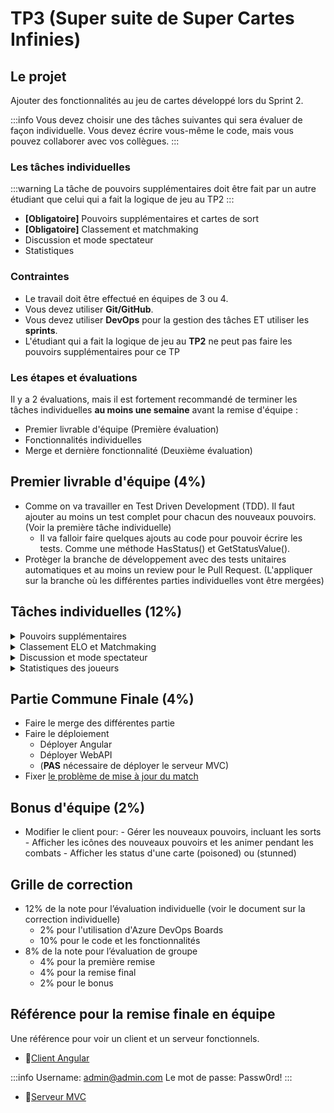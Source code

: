 # TP3 (Super suite de Super Cartes Infinies)

## Le projet
Ajouter des fonctionnalités au jeu de cartes développé lors du Sprint 2.

:::info
Vous devez choisir une des tâches suivantes qui sera évaluer de façon individuelle. Vous devez écrire vous-même le code, mais vous pouvez collaborer avec vos collègues.
:::

### Les tâches individuelles
:::warning
La tâche de pouvoirs supplémentaires doit être fait par un autre étudiant que celui qui a fait la logique de jeu au TP2
:::
- **\[Obligatoire\]** Pouvoirs supplémentaires et cartes de sort
- **\[Obligatoire\]** Classement et matchmaking
- Discussion et mode spectateur
- Statistiques

### Contraintes
- Le travail doit être effectué en équipes de 3 ou 4.
- Vous devez utiliser **Git/GitHub**.
- Vous devez utiliser **DevOps** pour la gestion des tâches ET utiliser les **sprints**.
- L'étudiant qui a fait la logique de jeu au **TP2** ne peut pas faire les pouvoirs supplémentaires pour ce TP

### Les étapes et évaluations
Il y a 2 évaluations, mais il est fortement recommandé de terminer les tâches individuelles **au moins une semaine** avant la remise d'équipe :
- Premier livrable d'équipe (Première évaluation)
- Fonctionnalités individuelles
- Merge et dernière fonctionnalité (Deuxième évaluation)

## Premier livrable d'équipe (4%)
- Comme on va travailler en Test Driven Development (TDD). Il faut ajouter au moins un test complet pour chacun des nouveaux pouvoirs. (Voir la première tâche individuelle)
    - Il va falloir faire quelques ajouts au code pour pouvoir écrire les tests. Comme une méthode HasStatus() et GetStatusValue().
- Protèger la branche de développement avec des tests unitaires automatiques et au moins un review pour le Pull Request. (L'appliquer sur la branche où les différentes parties individuelles vont être mergées)

## Tâches individuelles (12%)

<details>
<summary>Pouvoirs supplémentaires</summary>

    Un premier pouvoir "normal":    
    - **Chaos**, inverse l'attaque et la défense de toutes les cartes en jeu. Il se produit avant que la carte attaque. Attention, les cartes avec 0 d'attaques doivent mourrir tout de suite.
    
    Des pouvoirs qui vont **modifier un état**:
    - **Poison X**, qui ajoute une valeur de poison à la carte attaquée. Le poison diminue ensuite la vie d’une carte de la valeur du poison à la fin de son activation. Si une carte a déjà une valeur de poison et qu’elle est à nouveau attaquée, la valeur de poison est augmentée.
    - **Stunned X**, qui empêche une carte d’agir pendant son activation durant X tours. (Mais elle reçoit quand même les dégâts de poison!)
        - Tester que le status "stunned" est présent avec la valeur X ET que la carte avec le status "stunned" n'est pas activée à son tour et que le status "stunned" a diminué de 1.
    
    - Il faut ajouter un système générique de gestion d'état. Un PlayableCard a donc une liste de PlayableCardStatus. Un PlayableCardStatus a une valeur et un Status. Et la classe Status a un Id, un nom, une descrption et un icone. (Bref, c'est similaire à un pouvoir (Power), mais pour les états.). Il faut ajouter un Status Poisoned et Stunned. Il faut également ajouter des méthodes HasStatus, AddStatusValue et GetStatusValue (Encore une fois, similaire à la gestion de pouvoirs).
    - Ajouter des tests unitaires pour les nouvelles méthodes de gestion de status pour vous assurer qu'elles fonctionnent bien avant de commencer a travailler sur les pouvoirs.

    Il y aura également l’ajout de cartes de sorts (Spells) qui auront un effet immédiat et qui se déplaceront directement dans le « graveyard » après avoir été joué (Il faut animer les pouvoirs avant de déplacer la carte vers le Graveyard):
    - **Earthquake X**, fait X dégâts à TOUTES les cartes en jeu (même les nôtres!).
    - **Random Pain**, fait 1 à 6 de dégâts à une carte adverse (au hazard).

    Ajouter également **un pouvoir à votre choix** (Valider avec le Prof!) (vous pouvez ajouter un sort)

    Il faut avoir un seed avec **chacun des nouveaux pouvoirs** sur **au moins une des cartes de départ** (Vous pouvez ajouter de nouvelles cartes de départs)
</details>

<details>
<summary>Classement ELO et Matchmaking</summary>

Pour faire jouer des joueurs avec des forces comparables et avoir un classement des joueurs, on utilisera le système ELO.
C'est un système très connu qui permet entre autres de faire le classement des joueurs d'échecs.

Détails de notre système ELO:
    - Les joueurs commencent avec un score de 1000
    - Après chaque match on utilise la méthode de calcul de ELO (fournie plus bas) qui va mettre à jour le score des 2 joueurs.
      - Le joueur qui a **gagné** voit son score ELO **augmenté**
      - Le joueur qui a **perdu** voit son score ELO **diminué**
  
- Afficher le changement de ELO après chaque Match (Dans le menu de Victoire/Défaite)
- Afficher le ELO du joueur à côté de son argent sur le client
- Utiliser une **background task** pour faire le **matchmaking** qui va s'exécuter **chaque seconde**
  - Contient une liste d'info des players (PlayerInfo) qui attendent présentement (avec leur userId, ELO, temps d'attente)
  - Logique du service de matchmaking:
    - Faire une copie de la liste et appeler GeneratePairs (avec le pseudo code juste après)
    - Démarrer un match pour chaque paire de joueurs
    - Retirer les paires de la liste de players qui attendent
    - On augmente le nombre de secondes d'attente des joueurs qui attendent encore

```
// Passer une COPIE de l'information sur les players (Car on va retirer les éléments de la liste, même si le player n'est pas mis dans une paire)
List<PairOfPlayers> GeneratePairs(List<PlayerInfo> playerInfos){
    pairs = new List<PairOfPlayers>

    // Tant qu'il y a des joueurs à mettre en pair
    while(playerInfos.Count > 0)
        playerInfo = playersInfos[0]
        playersInfo.RemoveFirst()
        smallestELODifference = int.MAXVALUE
        index = -1
        for(i = 0; i < playersInfo.Count; i++)
            pi = playersInfo[i]
            difference = valeurAbsolue(pi.ELO - playerInfo.ELO)
            if difference < playerInfo.attente * CONSTANTE
                if(difference < smallestELODifference)
                    smallestELODifference = difference
                    index = i
        
        // Si on a trouvé une paire
        if index >= 0
            playerInfo2 = playersInfos[index]
            playersInfo.RemoveAt(index)
            pairs.Add(new PairOfPlayers(playerInfo, playerInfo2))
        // Sinon, c'est pas grave, on a retiré l'élément de la liste et on va évaluer le prochain


}
```
:::warning
Il y a une autre raison pourquoi on veut faire une copie de la liste avant de la passer à la méthode GeneratePairs. C'est qu'on veut se protéger du cas où un nouveau joueur s'ajouterait pendant que l'on fait les paires et que l'on risquerait d'avoir des problèmes avec notre logique.
:::

Pour faire une copie d'une liste, on peut simplement faire:
```csharp
var copy = new List<PlayerInfo>(listOriginale);
```

**Note:** Pour ceux qui aime les détails, on va garder l'algorithme de sélection des paires de joueurs assez simple et donner l'avantage aux joueurs qui attendent depuis le plus longtemps!
Donc dans le cas ou les joueurs attendent dans cet ordre: 1000, 1005, 1007, 994. On va chercher l'ELO le plus près de 1000 en premier, trouver 1005 (+5) et ensuite faire la paire 994 et 1007(+13). Même si on pourrait faire 2 meilleures paires: 994 et 1000 (+6) et 1005 et 1007 (+2). (Mais si vous voulez mettre en place un algorithme plus performant, vous êtes les bienvenues!!) 
  
  - Mettre la fonctionnalité de ranking dans un service et écrire des tests unitaires
    - Vérifier qu'il retourne une paire si on a 2 joueurs avec des ELOs assez proche
    - Vérifier qu'il retroune une liste vide si les 2 joueurs ont des ELOs trop différents pour le temps qui a passé.
    - Vérifier qu'il fait retourne les bonnes paires avec un groupe de 6 joueurs et qu'il retourne 2 paires avec les joueurs les plus proches, mais qu'il ne retourne pas la dernière paire qui a des ELOs trop éloigné.

Dans EndMatchEvent, utiliser cette méthode pour calculer le nouveau score des 2 joueurs.

```csharp
public class EloCalculator
{
    public enum GameOutcome
    {
        Win = 1,
        Loss = 0
    }

    public static void CalculateELO(ref int p1Rating, ref int p2Rating, GameOutcome p1Outcome)
    {
        int eloK = 32;

        double expectation = ExpectationToWin(p1Rating, p2Rating);
        int delta = (int)(eloK * ((int)p1Outcome - expectation));

        p1Rating += delta;
        p2Rating -= delta;
    }

    private static double ExpectationToWin(int p1Rating, int p2Rating)
    {
        return 1 / (1 + Math.Pow(10, (p2Rating - p1Rating) / 400.0));
    }
}
```

**Note:** Sans expliquer le détails des maths, le système augmente les points du gagnant et diminue celui du perdant. Si le gagnant avait un grand score par rapport au perdant, le changement est faible (On s'attendait à ce qu'il gagne). Mais si le gagnant avait un score plus petit, le changement est plus important en proportion de la différence.
</details>

<details>
<summary>Discussion et mode spectateur</summary>
- Chat dans un menu sur le côté avec les messages et la liste des gens présent (joueurs et spectateurs)
  - Les joueurs et spectateurs peuvent écrire de messages et on voit qui a écrit chacun des message
  - Si un spectateur est bani, il est sortie de la partie et ne peut plus la joindre (On ne peut pas banir un joueur)
  - On peut également faire Mute, pour ne plus afficher les messages d'un joueur ou spectateur sur notre client pour cette partie

|![alt text](image-1.png)|
|-|

- Un nouveau menu avec la liste des parties actives avec l'option de les regarder (Si on n'est pas un joueur de cette partie)

|![alt text](image.png)|
|-|

    - Si il n'y a aucune partie courrante, afficher un texte qui le mentionne.
    - Afficher le nom des 2 joueurs dans le menu des parties actives
    - Il faut ajouter l'option de joindre la partie comme spectateur dans le Hub. La logique devrait ressembler au JoinMatch d'une partie déjà existante.
    - Lorsque l'on joint une partie, on ne peut PAS voir les cartes dans les mains des 2 joueurs, on voit seulement le dos des cartres, comme pour l'adversaire dans un match normal.
    - Il n'y a évidemment pas la possibilité de jouer de carte, ni de terminer un tour ou d'abandonner.
</details>

<details>
<summary>Statistiques des joueurs</summary>
- Un joueur aura la possibilité de voir des statistiques à propos de ses decks ou de l’ensemble de ses cartes
    - Il pourra voir le **nombre de victoire et défaites avec ce deck (ou général)**
    - La distribution des cartes (En utilisant des graphs similaires):
        - Coût
        - Rareté
        - Attaque et défense
- Il faut ajouter le nombre de victoires et de défaites sur Player et le mettre à jour à la fin de chaque match
- Il faut également ajouter le nombre de victoires et de défaites sur Deck et le mettre à jour à la fin de chaque match
- Vous pouvez utiliser la technologie de graph que vous préférez, mais voici une proposition : https://canvasjs.com/angular-charts/pie-chart-index-data-label/
- Si vous utilisez cette technologie, une fois que vous avez réussi à intégrer des graphs avec des valeurs hardcodés, regardez cette exemple pour comprendre comment afficher vos données dynamiquement: https://canvasjs.com/angular-charts/dynamic-live-column-chart/
:::warning
Notre situation est différente de celle de l'exemple, mais l'important c'est de comprendre la partie avec getChartInstance et UpdateChart.
:::
:::warning
Dans votre cas, pas besoin de mettre le data à jour chaque seconde avec un timeout comme dans cet exemple!
:::
- Il faut avoir un seed avec un minimum de 20 cartes différentes avec des valeurs variées à fin de pouvoir bien voir les statistiques des cartes.


#### Lorsqu’on affiche l’ensemble des cartes

|![alt text](/img/tps/tp3/image-1.png)|
|-|

#### Lorsque l’on sélectionne un deck

|![alt text](/img/tps/tp3/image-2.png)|
|-|
</details>


## Partie Commune Finale (4%)
- Faire le merge des différentes partie
- Faire le déploiement
    - Déployer Angular
    - Déployer WebAPI
    - (**PAS** nécessaire de déployer le serveur MVC)
- Fixer [le problème de mise à jour du match](/info/NgZone)

## Bonus d'équipe (2%)
- Modifier le client pour:
        - Gérer les nouveaux pouvoirs, incluant les sorts
        - Afficher les icônes des nouveaux pouvoirs et les animer pendant les combats
        - Afficher les status d'une carte (poisoned) ou (stunned)

## Grille de correction
- 12% de la note pour l’évaluation individuelle (voir le document sur la correction individuelle)
    - 2% pour l'utilisation d'Azure DevOps Boards
    - 10% pour le code et les fonctionnalités
- 8% de la note pour l’évaluation de groupe
    -	4% pour la première remise
    -	4% pour la remise final
    -   2% pour le bonus

## Référence pour la remise finale en équipe

Une référence pour voir un client et un serveur fonctionnels.

- 🔗[Client Angular](https://ambitious-mushroom-003423d0f.6.azurestaticapps.net/)

:::info
Username: admin@admin.com Le mot de passe: Passw0rd!
:::

- 🔗[Serveur MVC](https://admin-sci-b9d0gfgtekhjh3f9.canadaeast-01.azurewebsites.net/)
